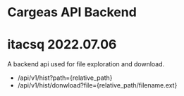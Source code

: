 
# Cargeas API Backend
# itacsq 2022.07.06 

A backend api used for file exploration and download.

- /api/v1/hist?path={relative_path}
- /api/v1/hist/donwload?file={relative_path/filename.ext}

